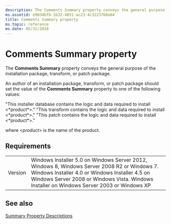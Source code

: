 ```yaml
---
description: The Comments Summary property conveys the general purpose of the installation package, transform, or patch package.
ms.assetid: e9034bfb-1b32-4851-ac23-4c3223760a04
title: Comments Summary property
ms.topic: reference
ms.date: 05/31/2018
---
```


# Comments Summary property

The **Comments Summary** property conveys the general purpose of the installation package, transform, or patch package.

An author of an installation package, transform, or patch package should set the value of the **Comments Summary** property to one of the following values:

<dl> "This installer database contains the logic and data required to install <*product*>."  
"This transform contains the logic and data required to install <*product*>."  
"This patch contains the logic and data required to install <*product*>."  
</dl>

where <*product*> is the name of the product.

## Requirements



|                    |                                                                                                                                                                                                                                                         |
|--------------------|---------------------------------------------------------------------------------------------------------------------------------------------------------------------------------------------------------------------------------------------------------|
| Version<br/> | Windows Installer 5.0 on Windows Server 2012, Windows 8, Windows Server 2008 R2 or Windows 7. Windows Installer 4.0 or Windows Installer 4.5 on Windows Server 2008 or Windows Vista. Windows Installer on Windows Server 2003 or Windows XP<br/> |



## See also

<dl> <dt>

[Summary Property Descriptions](summary-property-descriptions.md)
</dt> </dl>

 

 




